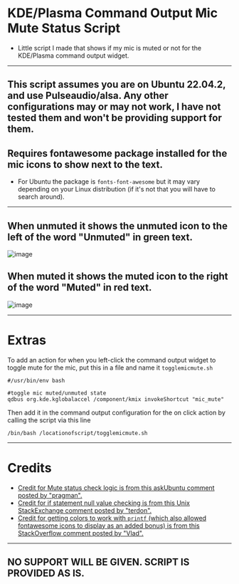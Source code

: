 # KDE/Plasma Command Output Mic Mute Status Script
- Little script I made that shows if my mic is muted or not for the KDE/Plasma command output widget. 

---
## This script assumes you are on Ubuntu 22.04.2, and use Pulseaudio/alsa. Any other configurations may or may not work, I have not tested them and won't be providing support for them.

## Requires fontawesome package installed for the mic icons to show next to the text.
- For Ubuntu the package is `fonts-font-awesome` but it may vary depending on your Linux distribution (if it's not that you will have to search around).
---

## When unmuted it shows the unmuted icon to the left of the word "Unmuted" in green text. 
![image](https://user-images.githubusercontent.com/12705139/216751920-b1bd20eb-7399-4877-a75a-543d25f01ac0.png)

## When muted it shows the muted icon to the right of the word "Muted" in red text.
![image](https://user-images.githubusercontent.com/12705139/216751973-04778bf7-0a96-4be8-a44d-505972b777c0.png)

---
# Extras
To add an action for when you left-click the command output widget to toggle mute for the mic, put this in a file and name it `togglemicmute.sh`
```
#/usr/bin/env bash

#toggle mic muted/unmuted state
qdbus org.kde.kglobalaccel /component/kmix invokeShortcut "mic_mute"
```

Then add it in the command output configuration for the on click action by calling the script via this line
```
/bin/bash /locationofscript/togglemicmute.sh
```
---

# Credits
- [Credit for Mute status check logic is from this askUbuntu comment posted by "pragman".](https://askubuntu.com/a/1291627)
- [Credit for if statement null value checking is from this Unix StackExchange comment posted by "terdon".](https://unix.stackexchange.com/a/109631)
- [Credit for getting colors to work with `printf` (which also allowed fontawesome icons to display as an added bonus) is from this StackOverflow comment posted by "Vlad".](https://stackoverflow.com/a/5412825)


---

## NO SUPPORT WILL BE GIVEN. SCRIPT IS PROVIDED AS IS.


